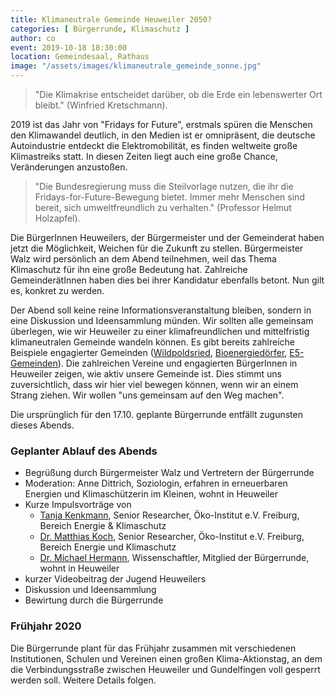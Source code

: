 ```yaml
---
title: Klimaneutrale Gemeinde Heuweiler 2050?
categories: [ Bürgerrunde, Klimaschutz ]
author: co
event: 2019-10-18 18:30:00
location: Gemeindesaal, Rathaus
image: "/assets/images/klimaneutrale_gemeinde_sonne.jpg"
---
```


> "Die Klimakrise entscheidet darüber, ob die Erde ein lebenswerter Ort bleibt." (Winfried Kretschmann). 

2019 ist das Jahr von "Fridays for Future", erstmals spüren die Menschen den Klimawandel deutlich, in den Medien ist er omnipräsent, die deutsche Autoindustrie entdeckt die Elektromobilität, es finden weltweite große Klimastreiks statt. In diesen Zeiten liegt auch eine große Chance, Veränderungen anzustoßen. 

> "Die Bundesregierung muss die Steilvorlage nutzen, die ihr die Fridays-for-Future-Bewegung bietet. Immer mehr Menschen sind bereit, sich umweltfreundlich zu verhalten." (Professor Helmut Holzapfel). 

Die BürgerInnen Heuweilers, der Bürgermeister und der Gemeinderat haben jetzt die Möglichkeit, Weichen für die Zukunft zu stellen. Bürgermeister Walz wird persönlich an dem Abend teilnehmen, weil das Thema Klimaschutz für ihn eine große Bedeutung hat. Zahlreiche GemeinderätInnen haben dies bei ihrer Kandidatur ebenfalls betont. Nun gilt es, konkret zu werden.

Der Abend soll keine reine Informationsveranstaltung bleiben, sondern in eine Diskussion und Ideensammlung münden. Wir sollten alle gemeinsam überlegen, wie wir Heuweiler zu einer klimafreundlichen und mittelfristig klimaneutralen Gemeinde wandeln können. Es gibt bereits zahlreiche Beispiele engagierter Gemeinden ([Wildpoldsried](https://www.wildpoldsried.de), [Bioenergiedörfer](https://www.solarcomplex.de/energieanlagen/bioenergiedoerfer.html), [E5-Gemeinden](https://www.e5-gemeinden.at/)). Die zahlreichen Vereine und engagierten BürgerInnen in Heuweiler zeigen, wie aktiv unsere Gemeinde ist. Dies stimmt uns zuversichtlich, dass wir hier viel bewegen können, wenn wir an einem Strang ziehen. Wir wollen "uns gemeinsam auf den Weg machen".

Die ursprünglich für den 17.10. geplante Bürgerrunde entfällt zugunsten dieses Abends.

### Geplanter Ablauf des Abends

* Begrüßung durch Bürgermeister Walz und Vertretern der Bürgerrunde
* Moderation: Anne Dittrich, Soziologin, erfahren in erneuerbaren Energien und Klimaschützerin im Kleinen, wohnt in Heuweiler
* Kurze Impulsvorträge von
  * [Tanja Kenkmann](https://www.oeko.de/das-institut/team/tanja-kenkmann/), Senior Researcher, Öko-Institut e.V. Freiburg, Bereich Energie & Klimaschutz 
  * [Dr. Matthias Koch](https://www.oeko.de/das-institut/team/matthias-koch/), Senior Researcher, Öko-Institut e.V. Freiburg, Bereich Energie und Klimaschutz 
  * [Dr. Michael Hermann](https://www.ise.fraunhofer.de/de/ueber-uns/mitarbeiterprofile/hermann-michael.html), Wissenschaftler, Mitglied der Bürgerrunde, wohnt in Heuweiler
* kurzer Videobeitrag der Jugend Heuweilers
* Diskussion und Ideensammlung
* Bewirtung durch die Bürgerrunde

### Frühjahr 2020

Die Bürgerrunde plant für das Frühjahr zusammen mit verschiedenen Institutionen, Schulen und Vereinen einen großen Klima-Aktionstag, an dem die Verbindungsstraße zwischen Heuweiler und Gundelfingen voll gesperrt werden soll. Weitere Details folgen.

